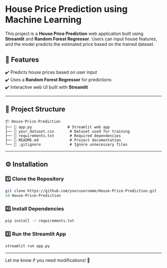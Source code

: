 # **House Price Prediction using Machine Learning**  

This project is a **House Price Prediction** web application built using **Streamlit** and **Random Forest Regressor**. Users can input house features, and the model predicts the estimated price based on the trained dataset.  

## **📌 Features**  
✔️ Predicts house prices based on user input  
✔️ Uses a **Random Forest Regressor** for predictions  
✔️ Interactive web UI built with **Streamlit**  

---

## **📂 Project Structure**  

```
📦 House-Price-Prediction
├── 📜 app.py                # Streamlit web app
├── 📜 your_dataset.csv       # Dataset used for training
├── 📜 requirements.txt       # Required dependencies
├── 📜 README.md              # Project documentation
└── 📜 .gitignore             # Ignore unnecessary files
```

---

## **⚙️ Installation**  

### **1️⃣ Clone the Repository**  
```bash
git clone https://github.com/yourusername/House-Price-Prediction.git
cd House-Price-Prediction
```

### **2️⃣ Install Dependencies**  
```bash
pip install -r requirements.txt
```

### **3️⃣ Run the Streamlit App**  
```bash
streamlit run app.py
```

---

Let me know if you need modifications! 🚀
